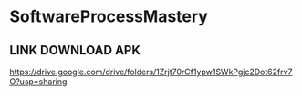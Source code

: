 # SoftwareProcessMastery

## LINK DOWNLOAD APK

https://drive.google.com/drive/folders/1Zrjt70rCf1ypw1SWkPgjc2Dot62frv7O?usp=sharing
